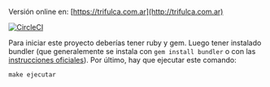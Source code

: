 Versión online en: [https://trifulca.com.ar](http://trifulca.com.ar)

[![CircleCI](https://circleci.com/gh/trifulca/trifulca_website.svg?style=svg)](https://circleci.com/gh/trifulca/trifulca_website)

Para iniciar este proyecto deberías tener ruby y gem. Luego tener
instalado bundler (que generalemente se instala con `gem install bundler`
o con las [instrucciones oficiales](https://jekyllrb.com/docs/)). Por último,
hay que ejecutar este comando:

```
make ejecutar
```
